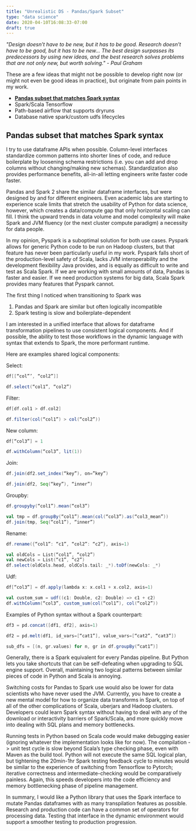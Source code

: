 ```yaml
---
title: "Unrealistic DS - Pandas/Spark Subset"
type: "data science"
date: 2020-04-10T16:08:33-07:00
draft: true
---
```


_"Design doesn’t have to be new, but it has to be good. Research doesn’t
have to be good, but it has to be new... The best design surpasses its
predecessors by using new ideas, and the best research solves problems
that are not only new, but worth solving." - Paul Graham_

These are a few ideas that might not be possible
to develop right now (or might not even be good ideas in practice),
but originate from pain points in my work.

 * [__Pandas subset that matches Spark
   syntax__](./pandas-spark-dataframes.md)
 * Spark/Scala Tensorflow
 * Path-based airflow that supports dryruns
 * Database native spark/custom udfs lifecycles

## Pandas subset that matches Spark syntax

I try to use dataframe APIs when possible. Column-level interfaces
standardize common patterns into shorter lines of code, and reduce
boilerplate by loosening schema restrictions (i.e. you can add and drop
columns without changing/making new schemas). Standardization also
provides performance benefits, all-in-all letting engineers write faster code faster.

Pandas and Spark 2 share the similar dataframe interfaces, but were
designed by and for different engineers. Even academic labs are starting
to experience scale limits that stretch the usability of Python for data
science, however, which creates a data/compute gap that only horizontal
scaling can fill. I think the upward trends in data volume and model complexity
will make Spark and JVM fluency (or the next cluster compute paradigm) a necessity
for data people.

In my opinion, Pyspark is a suboptimal solution for both use cases.
Pyspark allows for generic Python code to be run on Hadoop clusters, but
that feature has never been particularly useful in my work. Pyspark
falls short of the production-level safety of Scala, lacks JVM
interoperability and the development flexibility Java provides, and is
equally as difficult to write and test as Scala Spark. If we are working
with small amounts of data, Pandas is faster and easier. If we need
production systems for big data, Scala Spark provides many features that
Pyspark cannot.

The first thing I noticed when transitioning to Spark was
1) Pandas and Spark are similar but often logically incompatible
2) Spark testing is slow and boilerplate-dependent

I am interested in a unified interface that allows for dataframe
transformation pipelines to use consistent logical components. And if
possible, the ability to test those workflows in the dynamic language
with syntax that extends to Spark, the more performant runtime.

Here are examples shared logical components:

Select:
```scala
df[[“col”’, “col2”]]

df.select(“col1”, “col2”)
```

Filter:
```scala
df[df.col1 > df.col2]

df.filter(col(“col1”) > col(“col2”))
```

New column:
```scala
df[“col3”] = 1

df.withColumn(“col3”, lit(1))
```

Join:
```scala
df.join(df2.set_index(“key”), on=”key”)

df.join(df2, Seq(“key”), “inner”)
```

Groupby:
```scala
df.groupyby(“col1”).mean(“col3”)

val tmp = df.groupBy(“col1”).mean(col(“col3”).as(“col3_mean”))
df.join(tmp, Seq(“col1”), “inner”)
```

Rename:
```scala
df.rename({“col1”: “c1”, “col2”: “c2”}, axis=1)

val oldCols = List(“col1”, “col2”)
val newCols = List(“c1”, “c2”)
df.select(oldCols.head, oldCols.tail: _*).toDf(newCols: _*)
```

Udf:
```scala
df[“col3”] = df.apply(lambda x: x.col1 + x.col2, axis=1)

val custom_sum = udf((c1: Double, c2: Double) => c1 + c2)
df.withColumn(“col3”, custom_sum(col(“col1”), col(“col2”))
```

Examples of Python syntax without a Spark counterpart:
```scala
df3 = pd.concat([df1, df2], axis=1)

df2 = pd.melt(df1, id_vars=[“cat1”], value_vars=[“cat2”, “cat3”])

sub_dfs = [(n, gr.values) for n, gr in df.groupBy(“cat1”)]
```

Generally, there is a Spark equivalent for every Pandas pipeline. But
Python lets you take shortcuts that can be self-defeating when upgrading
to SQL engine support. Overall, maintaining two logical patterns
between similar pieces of code in Python and Scala is annoying.

Switching costs for Pandas to Spark use would also be lower for data
scientists who have never used the JVM. Currently, you have to create a
new mental model for how to organize data transforms in Spark, on top of
all of the other complications of Scala, uberjars and Hadoop clusters.
Developers could learn Spark syntax without having to deal with any of the download or
interactivity barriers of Spark/Scala, and more quickly move into dealing with SQL
plans and memory bottlenecks.

Running tests in Python based on Scala code would make debugging easier
(ignoring whatever the implementation looks like for now). The compilation -> unit
test cycle is slow beyond Scala’s type checking phase, even with Maven
as the build tool. Python will not execute the same SQL logical plan, but
tightening the 20min-1hr Spark testing feedback cycle to minutes would
be similar to the experience of switching from Tensorflow to Pytorch;
iterative correctness and intermediate-checking would be comparatively
painless. Again, this speeds developers into the code efficiency and
memory bottlenecking phase of pipeline management.

In summary, I would like a Python library that uses the Spark interface
to mutate Pandas dataframes with as many transpilation features as
possible. Research and production code can have a common set of
operators for processing data. Testing that interface in the dynamic
environment would support a smoother testing to production progression.
